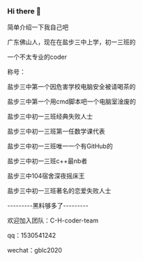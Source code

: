 ### Hi there 👋

<!--
**coder-fanjun/coder-fanjun** is a ✨ _special_ ✨ repository because its `README.md` (this file) appears on your GitHub profile.
-->

简单介绍一下我自己吧

广东佛山人，现在在盐步三中上学，初一三班的

一个不太专业的coder

称号：

盐步三中第一个因危害学校电脑安全被请喝茶的

盐步三中第一个用cmd脚本吧一个电脑室淦废的

盐步三中初一三班经典失败人士

盐步三中初一三班第一任数学课代表

盐步三中初一三班唯一一个有GitHub的

盐步三中初一三班c++最nb者

盐步三中104宿舍深夜摇床王

盐步三中初一三班著名的恋爱失败人士

---------黑料够多了---------

欢迎加入团队：C-H-coder-team

qq：1530541242

wechat：gblc2020
